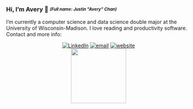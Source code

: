 ### Hi, I’m Avery 👋 <sub><sup>_(Full name: Justin "Avery" Chan)_</sup></sub>

I’m currently a computer science and data science double major at the University of Wisconsin-Madison. I love reading and productivity software. Contact and more info:

<!-- Badges from https://shields.io -->
<div align="center">
  <a href="https://www.linkedin.com/in/avery2"><img alt="LinkedIn" src="https://img.shields.io/badge/linkedin-%230077B5.svg?style=flat&logo=linkedin&logoColor=white"/></a>
  <a href="mailto:justinaverychan@gmail.com"><img alt="email" src="https://img.shields.io/badge/justinaverychan@gmail.com-D14836?style=flat&logo=gmail&logoColor=white"/></a>
  <a href="https://www.averychan.site"><img alt="website" src="https://img.shields.io/website?down_color=lightgrey&down_message=offline&label=averychan.site&up_color=green&up_message=online&url=https%3A%2F%2Fwww.averychan.site"/></a>
</div>

<div align="center">
  <a href="https://github.com/Avery2" target="__blank">
    <img align="center" height="150" src="https://github-readme-stats.vercel.app/api?username=avery2&count_private=true&show_icons=true&hide=stars,issues&hide_rank=true" />
  </a>
</div>

